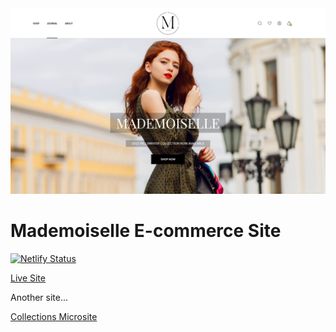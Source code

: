 <img src='./project/mademoiselle-store.jpg'/>

# Mademoiselle E-commerce Site

[![Netlify Status](https://api.netlify.com/api/v1/badges/a335911d-d64c-439f-8faa-de97d059478e/deploy-status)](https://app.netlify.com/sites/mademoiselle/deploys)

[Live Site](https://mademoiselle.netlify.app/)


Another site...

[Collections Microsite](https://mademoiselle-collections.netlify.app/)


